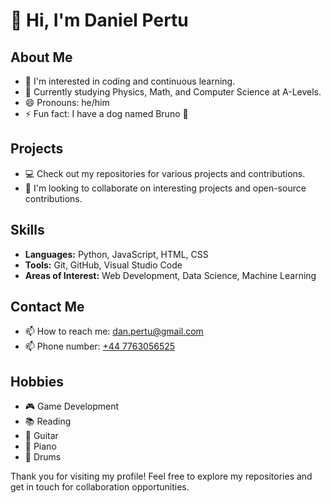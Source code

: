 # 👋 Hi, I'm Daniel Pertu

## About Me
- 👀 I'm interested in coding and continuous learning.
- 🌱 Currently studying Physics, Math, and Computer Science at A-Levels.
- 😄 Pronouns: he/him
- ⚡ Fun fact: I have a dog named Bruno 🐶

## Projects
- 💻 Check out my repositories for various projects and contributions.
- 🌟 I'm looking to collaborate on interesting projects and open-source contributions.

## Skills
- **Languages:** Python, JavaScript, HTML, CSS
- **Tools:** Git, GitHub, Visual Studio Code
- **Areas of Interest:** Web Development, Data Science, Machine Learning

## Contact Me
- 📫 How to reach me: [dan.pertu@gmail.com](mailto:dan.pertu@gmail.com)
- 📫 Phone number: [+44 7763056525](07763056525)

## Hobbies
- 🎮 Game Development
- 📚 Reading
- 🎸 Guitar
- 🎹 Piano
- 🥁 Drums

Thank you for visiting my profile! Feel free to explore my repositories and get in touch for collaboration opportunities.
